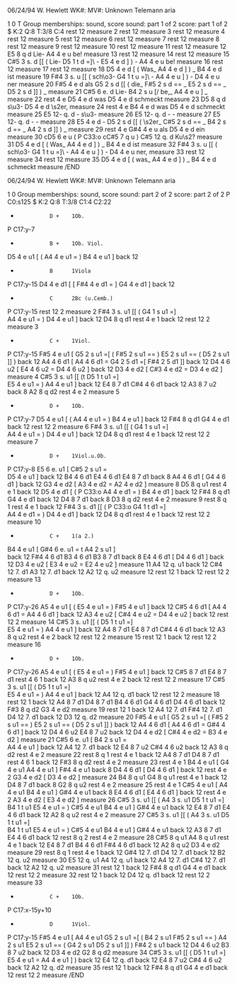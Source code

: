 


06/24/94 W. Hewlett
WK#:          MV#:
Unknown
Telemann aria


1 0 T
Group memberships: sound, score
sound: part 1 of 2
score: part 1 of 2
$  K:2   Q:8   T:3/8   C:4
rest  12
measure 2
rest  12
measure 3
rest  12
measure 4
rest  12
measure 5
rest  12
measure 6
rest  12
measure 7
rest  12
measure 8
rest  12
measure 9
rest  12
measure 10
rest  12
measure 11
rest  12
measure 12
E5     8        q     d                    Lie-
A4     4        e     u                    be!
measure 13
rest  12
measure 14
rest  12
measure 15
C#5    3        s.    d  [[     (          Lie-
D5     1        t     d  =]\               -
E5     4        e     d  ]      )          -
A4     4        e     u                    be!
measure 16
rest  12
measure 17
rest  12
measure 18
D5     4        e     d  [      (          Was_
A4     4        e     d  ]      )          _
B4     4        e     d                    ist
measure 19
F#4    3        s.    u  [[     (          sch\o3-
G4     1        t     u  =]\               -
A4     4        e     u  ]      )          -
D4     4        e     u                    ner
measure 20
F#5    4        e     d                    als
G5     2        s     d  [[     (          die_
F#5    2        s     d  ==                _
E5     2        s     d  ==                _
D5     2        s     d  ]]     )          _
measure 21
C#5    6        e.    d                    Lie-
B4     2        s     u  [/                be,_
A4     4        e     u  ]                 _
measure 22
rest   4        e
D5     4        e     d                    was
D5     4        e     d                    schmeckt
measure 23
D5     8        q     d                    s\u3-
D5     4        e     d                    \s2er,
measure 24
rest   4        e
B4     4        e     d                    was
D5     4        e     d                    schmeckt
measure 25
E5    12-       q.    d        -           s\u3-
measure 26
E5    12-       q.    d        -           -
measure 27
E5    12-       q.    d        -           -
measure 28
E5     4        e     d                    -
D5     2        s     d  [[     (          \s2er_
C#5    2        s     d  ==                _
B4     2        s     d  ==                _
A4     2        s     d  ]]     )          _
measure 29
rest   4        e
G#4    4        e     u                    als
D5     4        e     d                    ein
measure 30
cD5    6        e     u         (
P    C33:o
cC#5   7        q     u         )
C#5   12        q.    d                    Ku\s2?
measure 31
D5     4        e     d  [      (          Was_
A4     4        e     d  ]      )          _
B4     4        e     d                    ist
measure 32
F#4    3        s.    u  [[     (          sch\o3-
G4     1        t     u  =]\               -
A4     4        e     u  ]      )          -
D4     4        e     u                    ner,
measure 33
rest  12
measure 34
rest  12
measure 35
D5     4        e     d  [      (          was_
A4     4        e     d  ]      )          _
B4     4        e     d                    schmeckt
measure
/END



06/24/94 W. Hewlett
WK#:          MV#:
Unknown
Telemann aria


1 0
Group memberships: sound, score
sound: part 2 of 2
score: part 2 of 2
P  C0:s125
$  K:2  Q:8  T:3/8  C1:4  C2:22
*               D +    1Ob.
P  C17:y-7
*               B +    1Ob. Viol.
D5     4        e     u1 [      (
A4     4        e     u1 =      )
B4     4        e     u1 ]
back  12
*               B      1Viola
P  C17:y-15
D4     4        e     d1 [      [
F#4    4        e     d1 =      ]
G4     4        e     d1 ]
back  12
*               C      2Bc (u.Cemb.)
P  C17:y-15
rest  12               2
measure 2
F#4    3        s.    u1 [[     (
G4     1        s     u1 =]\
A4     4        e     u1 =      )
D4     4        e     u1 ]
back  12
D4     8        q     d1
rest   4        e      1
back  12
rest  12               2
measure 3
*               C +    1Viol.
P  C17:y-15
F#5    4        e     u1 [
G5     2        s     u1 =[     (
F#5    2        s     u1 ==     )
E5     2        s     u1 ==     (
D5     2        s     u1 ]]     )
back  12
A4     4        6     d1 [
A4     4        6     d1 =
G4     2        5     d1 =[
F#4    2        5     d1 ]]
back  12
D4     4        6     u2 [
E4     4        6     u2 =
D4     4        6     u2 ]
back  12
D3     4        e     d2 [
C#3    4        e     d2 =
D3     4        e     d2 ]
measure 4
C#5    3        s.    u1 [[     (t
D5     1        t     u1 =]\
E5     4        e     u1 =      )
A4     4        e     u1 ]
back  12
E4     8        7     d1
C#4    4        6     d1
back  12
A3     8        7     u2
back   8
A2     8        q     d2
rest   4        e      2
measure 5
*               D +    1Ob.
P  C17:y-7
D5     4        e     u1 [      (
A4     4        e     u1 =      )
B4     4        e     u1 ]
back  12
F#4    8        q     d1
G4     4        e     d1
back  12
rest  12               2
measure 6
F#4    3        s.    u1 [[     (
G4     1        s     u1 =]\
A4     4        e     u1 =      )
D4     4        e     u1 ]
back  12
D4     8        q     d1
rest   4        e      1
back  12
rest  12               2
measure 7
*               D +    1Viol.u.Ob.
P  C17:y-8
E5     6        e.    u1 [
C#5    2        s     u1 =\
D5     4        e     u1 ]
back  12
B4     4        6     d1
 E4    4        6     d1
E4     8        7     d1
back   8
A4     4        6     d1 [
G4     4        6     d1 ]
back  12
G3     4        e     d2 [
A3     4        e     d2 =
A2     4        e     d2 ]
measure 8
D5     8        q     u1
rest   4        e      1
back  12
D5     4        e     d1 [      (
P  C33:o
A4     4        e     d1 =      )
B4     4        e     d1 ]
back  12
F#4    8        q     d1
G4     4        e     d1
back  12
D4     8        7     d1
back   8
D3     8        q     d2
rest   4        e      2
measure 9
rest   8        q      1
rest   4        e      1
back  12
F#4    3        s.    d1 [[     (
P  C33:o
G4     1        t     d1 =]\
A4     4        e     d1 =      )
D4     4        e     d1 ]
back  12
D4     8        q     d1
rest   4        e      1
back  12
rest  12               2
measure 10
*               C +    1(a 2.)
B4     4        e     u1 [
G#4    6        e.    u1 =      t
A4     2        s     u1 ]\
back  12
F#4    4        6     d1
 B3    4        6     d1
B3     8        7     d1
back   8
E4     4        6     d1 [
D4     4        6     d1 ]
back  12
D3     4        e     u2 [
E3     4        e     u2 =
E2     4        e     u2 ]
measure 11
A4    12        q.    u1
back  12
C#4   12        7.    d1
 A3   12        7.    d1
back  12
A2    12        q.    u2
measure 12
rest  12               1
back  12
rest  12               2
measure 13
*               D +    1Ob.
P  C17:y-26
A5     4        e     u1 [      (
E5     4        e     u1 =      )
F#5    4        e     u1 ]
back  12
C#5    4        6     d1 [
A4     4        6     d1 =
A4     4        6     d1 ]
back  12
A3     4        e     u2 [
C#4    4        e     u2 =
D4     4        e     u2 ]
back  12
rest  12               2
measure 14
C#5    3        s.    u1 [[     (
D5     1        t     u1 =]\
E5     4        e     u1 =      )
A4     4        e     u1 ]
back  12
A4     8        7     d1
 E4    8        7     d1
C#4    4        6     d1
back  12
A3     8        q     u2
rest   4        e      2
back  12
rest  12               2
measure 15
rest  12               1
back  12
rest  12               2
measure 16
*               D +    1Ob.
P  C17:y-26
A5     4        e     u1 [      (
E5     4        e     u1 =      )
F#5    4        e     u1 ]
back  12
C#5    8        7     d1
 E4    8        7     d1
rest   4        6      1
back  12
A3     8        q     u2
rest   4        e      2
back  12
rest  12               2
measure 17
C#5    3        s.    u1 [[     (
D5     1        t     u1 =]\
E5     4        e     u1 =      )
A4     4        e     u1 ]
back  12
A4    12        q.    d1
back  12
rest  12               2
measure 18
rest  12               1
back  12
A4     8        7     d1
 D4    8        7     d1
B4     4        6     d1
 G4    4        6     d1
 D4    4        6     d1
back  12
F#3    8        q     d2
G3     4        e     d2
measure 19
rest  12               1
back  12
A4    12        7.    d1
 F#4  12        7.    d1
 D4   12        7.    d1
back  12
D3    12        q.    d2
measure 20
F#5    4        e     u1 [
G5     2        s     u1 =[     (
F#5    2        s     u1 ==     )
E5     2        s     u1 ==     (
D5     2        s     u1 ]]     )
back  12
A4     4        6     d1 [
A4     4        6     d1 =
G#4    4        6     d1 ]
back  12
D4     4        6     u2
E4     8        7     u2
back  12
D4     4        e     d2 [
C#4    4        e     d2 =
B3     4        e     d2 ]
measure 21
C#5    6        e.    u1 [
B4     2        s     u1 =\
A4     4        e     u1 ]
back  12
A4    12        7.    d1
back  12
E4     8        7     u2
C#4    4        6     u2
back  12
A3     8        q     d2
rest   4        e      2
measure 22
rest   8        q      1
rest   4        e      1
back  12
A4     8        7     d1
 D4    8        7     d1
rest   4        6      1
back  12
F#3    8        q     d2
rest   4        e      2
measure 23
rest   4        e      1
B4     4        e     u1 [
 G4    4        e     u1
A4     4        e     u1 ]
 F#4   4        e     u1
back   8
D4     4        6     d1 [
D4     4        6     d1 ]
back  12
rest   4        e      2
G3     4        e     d2 [
D3     4        e     d2 ]
measure 24
B4     8        q     u1
 G4    8        q     u1
rest   4        e      1
back  12
D4     8        7     d1
back   8
G2     8        q     u2
rest   4        e      2
measure 25
rest   4        e      1
C#5    4        e     u1 [
 A4    4        e     u1
B4     4        e     u1 ]
 G#4   4        e     u1
back   8
E4     4        6     d1 [
E4     4        6     d1 ]
back  12
rest   4        e      2
A3     4        e     d2 [
E3     4        e     d2 ]
measure 26
C#5    3        s.    u1 [[     (
 A4    3        s.    u1
D5     1        t     u1 =]\
 B4    1        t     u1
E5     4        e     u1 =      )
 C#5   4        e     u1
B4     4        e     u1 ]
 G#4   4        e     u1
back  12
E4     8        7     d1
E4     4        6     d1
back  12
A2     8        q     u2
rest   4        e      2
measure 27
C#5    3        s.    u1 [[     (
 A4    3        s.    u1
D5     1        t     u1 =]\
 B4    1        t     u1
E5     4        e     u1 =      )
 C#5   4        e     u1
B4     4        e     u1 ]
 G#4   4        e     u1
back  12
A3     8        7     d1
E4     4        6     d1
back  12
rest   8        q      2
rest   4        e      2
measure 28
C#5    8        q     u1
 A4    8        q     u1
rest   4        e      1
back  12
E4     8        7     d1
B4     4        6     d1
 F#4   4        6     d1
back  12
A2     8        q     u2
D3     4        e     d2
measure 29
rest   8        q      1
rest   4        e      1
back  12
G#4   12        7.    d1
 D4   12        7.    d1
back  12
B2    12        q.    u2
measure 30
E5    12        q.    u1
 A4   12        q.    u1
back  12
A4    12        7.    d1
 C#4  12        7.    d1
back  12
A2    12        q.    u2
measure 31
rest  12               1
back  12
F#4    8        q     d1
G4     4        e     d1
back  12 rest  12               2
measure 32
rest  12               1
back  12
D4    12        q.    d1
back  12
rest  12               2
measure 33
*               C +    1Ob.
P  C17:x-15y+10
*               D      1Viol.
P  C17:y-15
F#5    4        e     u1 [
 A4    4        e     u1
G5     2        s     u1 =[     (
 B4    2        s     u1
F#5    2        s     u1 ==     )
 A4    2        s     u1
E5     2        s     u1 ==     (
 G4    2        s     u1
D5     2        s     u1 ]]     )
 F#4   2        s     u1
back  12
D4     4        6     u2
B3     8        7     u2
back  12
D3     4        e     d2
G2     8        q     d2
measure 34
C#5    3        s.    u1 [[     (
D5     1        t     u1 =]\
E5     4        e     u1 =
A4     4        e     u1 ]      )
back  12
E4    12        q.    d1
back  12
E4     8        7     u2
C#4    4        6     u2
back  12
A2    12        q.    d2
measure 35
rest  12               1
back  12
F#4    8        q     d1
G4     4        e     d1
back  12
rest  12               2
measure
/END
